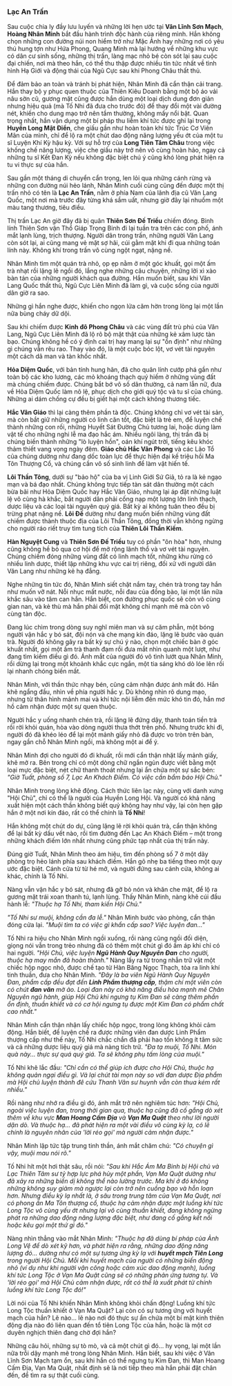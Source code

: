 ### Lạc An Trấn

Sau cuộc chia ly đầy lưu luyến và những lời hẹn ước tại **Vân Lĩnh Sơn Mạch**, **Hoàng Nhân Minh** bắt đầu hành trình độc hành của riêng mình. Hắn không chọn những con đường núi non hiểm trở như Mặc Ảnh hay những nơi có yêu thú hung tợn như Hứa Phong, Quang Minh mà lại hướng về những khu vực có dân cư sinh sống, những thị trấn, làng mạc nhỏ bé còn sót lại sau cuộc đại chiến, nơi mà theo hắn, có thể thu thập được nhiều tin tức nhất về tình hình Hạ Giới và động thái của Ngũ Cực sau khi Phong Châu thất thủ.

Để đảm bảo an toàn và tránh bị phát hiện, Nhân Minh đã cẩn thận cải trang. Hắn thay bộ y phục quen thuộc của Thiên Kiêu Doanh bằng một bộ áo vải nâu sờn cũ, gương mặt cũng được hắn dùng một loại dịch dung đơn giản nhưng hiệu quả (mà Tố Nhi đã đưa cho trước đó) để thay đổi một vài đường nét, khiến cho dung mạo trở nên tầm thường, không mấy nổi bật. Quan trọng nhất, hắn vận dụng một bí pháp thu liễm khí tức được ghi lại trong **Huyền Long Mật Điển**, che giấu gần như hoàn toàn khí tức Trúc Cơ Viên Mãn của mình, chỉ để lộ ra một chút dao động năng lượng yếu ớt của một tu sĩ Luyện Khí Kỳ hậu kỳ. Với sự hỗ trợ của **Long Tiên Tâm Châu** trong việc khống chế năng lượng, việc che giấu này trở nên vô cùng hoàn hảo, ngay cả những tu sĩ Kết Đan Kỳ nếu không đặc biệt chú ý cũng khó lòng phát hiện ra tu vi thực sự của hắn.

Sau gần một tháng di chuyển cẩn trọng, len lỏi qua những cánh rừng và những con đường núi hẻo lánh, Nhân Minh cuối cùng cũng đến được một thị trấn nhỏ có tên là **Lạc An Trấn**, nằm ở phía Nam của lãnh địa cũ Văn Lang Quốc, một nơi mà trước đây từng khá sầm uất, nhưng giờ đây lại nhuốm một màu tang thương, tiêu điều.

Thị trấn Lạc An giờ đây đã bị quân **Thiên Sơn Đế Triều** chiếm đóng. Binh lính Thiên Sơn vận Thổ Giáp Trọng Binh đi lại tuần tra trên các con phố, ánh mắt lạnh lùng, trịch thượng. Người dân trong trấn, những người Văn Lang còn sót lại, ai cũng mang vẻ mặt sợ hãi, cúi gằm mặt khi đi qua những toán lính này. Không khí trong trấn vô cùng ngột ngạt, nặng nề.

Nhân Minh tìm một quán trà nhỏ, ọp ẹp nằm ở một góc khuất, gọi một ấm trà nhạt rồi lặng lẽ ngồi đó, lắng nghe những câu chuyện, những lời xì xào bàn tán của những người khách qua đường. Hắn muốn biết, sau khi Văn Lang Quốc thất thủ, Ngũ Cực Liên Minh đã làm gì, và cuộc sống của người dân giờ ra sao.

Những gì hắn nghe được, khiến cho ngọn lửa căm hờn trong lòng lại một lần nữa bùng cháy dữ dội.

Sau khi chiếm được **Kinh đô Phong Châu** và các vùng đất trù phú của Văn Lang, Ngũ Cực Liên Minh đã lộ rõ bộ mặt thật của những kẻ xâm lược tàn bạo. Chúng không hề có ý định cai trị hay mang lại sự "ổn định" như những gì chúng vẫn rêu rao. Thay vào đó, là một cuộc bóc lột, vơ vét tài nguyên một cách dã man và tàn khốc nhất.

**Hỏa Diệm Quốc**, với bản tính hung hãn, đã cho quân lính cướp phá gần như toàn bộ các kho lương, các mỏ khoáng thạch quý hiếm ở những vùng đất mà chúng chiếm được. Chúng bắt bớ vô số dân thường, cả nam lẫn nữ, đưa về Hỏa Diệm Quốc làm nô lệ, phục dịch cho giới quý tộc và tu sĩ của chúng. Những ai dám chống cự đều bị giết hại một cách không thương tiếc.

**Hắc Vân Giáo** thì lại càng thêm phần tà độc. Chúng không chỉ vơ vét tài sản, mà còn bắt giữ những người có linh căn tốt, đặc biệt là trẻ em, để luyện chế thành những con rối, những Huyết Sát Đường Chủ tương lai, hoặc dùng làm vật tế cho những nghi lễ ma đạo hắc ám. Nhiều ngôi làng, thị trấn đã bị chúng biến thành những "lò luyện hồn", oán khí ngút trời, tiếng kêu khóc thảm thiết vang vọng ngày đêm. **Giáo chủ Hắc Vân Phong** và các Lão Tổ của chúng dường như đang dốc toàn lực để thực hiện đại kế triệu hồi Ma Tôn Thượng Cổ, và chúng cần vô số sinh linh để làm vật hiến tế.

**Lôi Thần Tông**, dưới sự "bảo hộ" của ba vị Linh Giới Sứ Giả, tỏ ra là kẻ ngạo mạn và bá đạo nhất. Chúng không trực tiếp tàn sát dân thường một cách bừa bãi như Hỏa Diệm Quốc hay Hắc Vân Giáo, nhưng lại áp đặt những luật lệ vô cùng hà khắc, bắt người dân phải cống nạp một lượng lớn linh thạch, dược liệu và các loại tài nguyên quý giá. Bất kỳ ai không tuân theo đều bị trừng phạt nặng nề. **Lôi Đế** dường như đang muốn biến những vùng đất chiếm được thành thuộc địa của Lôi Thần Tông, đồng thời vẫn không ngừng cho người ráo riết truy tìm tung tích của **Thiên Lôi Thần Kiếm**.

**Hàn Nguyệt Cung** và **Thiên Sơn Đế Triều** tuy có phần "ôn hòa" hơn, nhưng cũng không hề bỏ qua cơ hội để mở rộng lãnh thổ và vơ vét tài nguyên. Chúng chiếm đóng những vùng đất có linh mạch tốt, những khu rừng có nhiều linh dược, thiết lập những khu vực cai trị riêng, đối xử với người dân Văn Lang như những kẻ hạ đẳng.

Nghe những tin tức đó, Nhân Minh siết chặt nắm tay, chén trà trong tay hắn như muốn vỡ nát. Nỗi nhục mất nước, nỗi đau của đồng bào, lại một lần nữa khắc sâu vào tâm can hắn. Hắn biết, con đường phục quốc sẽ còn vô cùng gian nan, và kẻ thù mà hắn phải đối mặt không chỉ mạnh mẽ mà còn vô cùng tàn độc.

Đang lúc chìm trong dòng suy nghĩ miên man và sự căm phẫn, một bóng người vận hắc y bó sát, đội nón và che mạng kín đáo, lặng lẽ bước vào quán trà. Người đó không gây ra bất kỳ sự chú ý nào, chọn một chiếc bàn ở góc khuất nhất, gọi một ấm trà thanh đạm rồi đưa mắt nhìn quanh một lượt, như đang tìm kiếm điều gì đó. Ánh mắt của người đó vô tình lướt qua Nhân Minh, rồi dừng lại trong một khoảnh khắc cực ngắn, một tia sáng khó dò lóe lên rồi lại nhanh chóng biến mất.

Nhân Minh, với thần thức nhạy bén, cũng cảm nhận được ánh mắt đó. Hắn khẽ ngẩng đầu, nhìn về phía người hắc y. Dù không nhìn rõ dung mạo, nhưng từ thân hình mảnh mai và khí tức nội liễm đến mức khó tin đó, hắn mơ hồ cảm nhận được một sự quen thuộc.

Người hắc y uống nhanh chén trà, rồi lặng lẽ đứng dậy, thanh toán tiền trà rồi rời khỏi quán, hòa vào dòng người thưa thớt trên phố. Nhưng trước khi đi, người đó đã khéo léo để lại một mảnh giấy nhỏ đã được vo tròn trên bàn, ngay gần chỗ Nhân Minh ngồi, mà không một ai để ý.

Nhân Minh đợi cho người đó đi khuất, rồi mới cẩn thận nhặt lấy mảnh giấy, khẽ mở ra. Bên trong chỉ có một dòng chữ ngắn ngủn được viết bằng một loại mực đặc biệt, nét chữ thanh thoát nhưng lại ẩn chứa một sự sắc bén: _"Giờ Tuất, phòng số 7, Lạc An Khách Điếm. Có việc cần bẩm báo Hội Chủ."_

Nhân Minh trong lòng khẽ động. Cách thức liên lạc này, cùng với danh xưng "Hội Chủ", chỉ có thể là người của Huyền Long Hội. Và người có khả năng xuất hiện một cách thần không biết quỷ không hay như vậy, lại còn hẹn gặp hắn ở một nơi kín đáo, rất có thể chính là **Tố Nhi**!

Hắn không một chút do dự, cũng lặng lẽ rời khỏi quán trà, cẩn thận không để lại bất kỳ dấu vết nào, rồi tìm đường đến Lạc An Khách Điếm – một trong những khách điếm lớn nhất nhưng cũng phức tạp nhất của thị trấn này.

Đúng giờ Tuất, Nhân Minh theo ám hiệu, tìm đến phòng số 7 ở một dãy phòng trọ hẻo lánh phía sau khách điếm. Hắn gõ nhẹ ba tiếng theo một quy ước đặc biệt. Cánh cửa từ từ hé mở, và người đứng sau cánh cửa, không ai khác, chính là Tố Nhi.

Nàng vẫn vận hắc y bó sát, nhưng đã gỡ bỏ nón và khăn che mặt, để lộ ra gương mặt trái xoan thanh tú, lạnh lùng. Thấy Nhân Minh, nàng khẽ cúi đầu hành lễ: _"Thuộc hạ Tố Nhi, tham kiến Hội Chủ."_

_"Tố Nhi sư muội, không cần đa lễ."_ Nhân Minh bước vào phòng, cẩn thận đóng cửa lại. _"Muội tìm ta có việc gì khẩn cấp sao? Việc luyện đan..."_

Tố Nhi ra hiệu cho Nhân Minh ngồi xuống, rồi nàng cũng ngồi đối diện, giọng nói vẫn trong trẻo nhưng đã có thêm một chút gì đó ấm áp khi chỉ có hai người. _"Hội Chủ, việc luyện **Ngũ Hành Quy Nguyên Đan** cho người, thuộc hạ may mắn đã hoàn thành."_ Nàng lấy ra từ trong nhẫn trữ vật một chiếc hộp ngọc nhỏ, được chế tạo từ Hàn Băng Ngọc Thạch, tỏa ra linh khí tinh thuần, đưa cho Nhân Minh. _"Đây là ba viên Ngũ Hành Quy Nguyên Đan, phẩm cấp đều đạt đến **Linh Phẩm thượng cấp**, thậm chí một viên còn có chút **đan văn** mờ ảo. Loại đan này có khả năng điều hòa mạnh mẽ Chân Nguyên ngũ hành, giúp Hội Chủ khi ngưng tụ Kim Đan sẽ càng thêm phần ổn định, thuần khiết và có cơ hội ngưng tụ được một Kim Đan có phẩm chất cao nhất."_

Nhân Minh cẩn thận nhận lấy chiếc hộp ngọc, trong lòng không khỏi cảm động. Hắn biết, để luyện chế ra được những viên đan dược Linh Phẩm thượng cấp như thế này, Tố Nhi chắc chắn đã phải hao tốn không ít tâm sức và cả những dược liệu quý giá mà nàng tích trữ. _"Đa tạ muội, Tố Nhi. Món quà này... thực sự quá quý giá. Ta sẽ không phụ tấm lòng của muội."_

Tố Nhi khẽ lắc đầu: _"Chỉ cần có thể giúp ích được cho Hội Chủ, thuộc hạ không quản ngại điều gì. Vả lại chút tài mọn này so với đan dược Địa phẩm mà Hội chủ luyện thành đê cứu Thanh Vân sư huynh vẫn còn thua kém rất nhiều."_

Rồi nàng như nhớ ra điều gì đó, ánh mắt trở nên nghiêm túc hơn: _"Hội Chủ, ngoài việc luyện đan, trong thời gian qua, thuộc hạ cũng đã cố gắng dò xét thêm về khu vực **Man Hoang Cấm Địa** và **Vạn Ma Quật** theo như lời người dặn dò. Và thuộc hạ... đã phát hiện ra một vài điều vô cùng kỳ lạ, có lẽ chính là nguyên nhân của 'lời réo gọi' mà người cảm nhận được."_

Nhân Minh lập tức tập trung tinh thần, ánh mắt chăm chú: _"Có chuyện gì vậy, muội mau nói rõ."_

Tố Nhi hít một hơi thật sâu, rồi nói: _"Sau khi Hắc Ám Ma Binh bị Hội chủ và Lạc Thiên Tâm sư tỷ hợp lực phá hủy một phần, Vạn Ma Quật dường như đã xảy ra những biến dị không thể nào lường trước. Ma khí ở đó không những không suy giảm mà ngược lại còn trở nên cuồng bạo và hỗn loạn hơn. Nhưng điều kỳ lạ nhất là, ở sâu trong trung tâm của Vạn Ma Quật, nơi có phong ấn Ma Tôn thượng cổ, thuộc hạ cảm nhận được một luồng khí tức Long Tộc vô cùng yếu ớt nhưng lại vô cùng thuần khiết, đang không ngừng phát ra những dao động năng lượng đặc biệt, như đang cố gắng kết nối hoặc kêu gọi một thứ gì đó."_

Nàng nhìn thẳng vào mắt Nhân Minh: _"Thuộc hạ đã dùng bí pháp của Ảnh Long Vệ để dò xét kỹ hơn, và phát hiện ra rằng, những dao động năng lượng đó... dường như có một sự tương ứng kỳ lạ với **huyết mạch Tiên Long** trong người Hội Chủ. Mỗi khi huyết mạch của người có những biến động nhỏ (ví dụ như khi người vận công hoặc cảm xúc dao động mạnh), luồng khí tức Long Tộc ở Vạn Ma Quật cũng sẽ có những phản ứng tương tự. Và 'lời réo gọi' mà Hội Chủ cảm nhận được, rất có thể là xuất phát từ chính luồng khí tức Long Tộc đó!"_

Lời nói của Tố Nhi khiến Nhân Minh không khỏi chấn động! Luồng khí tức Long Tộc thuần khiết ở Vạn Ma Quật? Lại còn có sự tương ứng với huyết mạch của hắn? Lẽ nào... lẽ nào nơi đó thực sự ẩn chứa một bí mật kinh thiên động địa nào đó liên quan đến tổ tiên Long Tộc của hắn, hoặc là một cơ duyên nghịch thiên đang chờ đợi hắn?

Những câu hỏi, những sự tò mò, và cả một chút gì đó... hy vọng, lại một lần nữa trỗi dậy mạnh mẽ trong lòng Nhân Minh. Hắn biết, sau khi việc ở Vân Lĩnh Sơn Mạch tạm ổn, sau khi hắn có thể ngưng tụ Kim Đan, thì Man Hoang Cấm Địa, Vạn Ma Quật, nhất định sẽ là nơi tiếp theo mà hắn phải đặt chân đến, để tìm ra sự thật cuối cùng.
